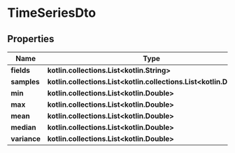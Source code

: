 
# TimeSeriesDto

## Properties
Name | Type | Description | Notes
------------ | ------------- | ------------- | -------------
**fields** | **kotlin.collections.List&lt;kotlin.String&gt;** |  |
**samples** | **kotlin.collections.List&lt;kotlin.collections.List&lt;kotlin.Double&gt;&gt;** |  |
**min** | **kotlin.collections.List&lt;kotlin.Double&gt;** |  |
**max** | **kotlin.collections.List&lt;kotlin.Double&gt;** |  |
**mean** | **kotlin.collections.List&lt;kotlin.Double&gt;** |  |
**median** | **kotlin.collections.List&lt;kotlin.Double&gt;** |  |
**variance** | **kotlin.collections.List&lt;kotlin.Double&gt;** |  |
